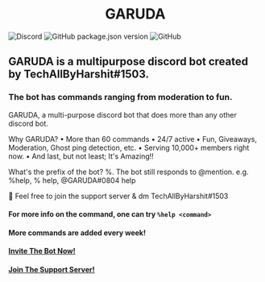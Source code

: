 # <CENTER>GARUDA</CENTER>
<img alt="Discord" src="https://img.shields.io/discord/790982401407844384?style=for-the-badge"> <img alt="GitHub package.json version" src="https://img.shields.io/github/package-json/v/TechAllByHarshit/GARUDA?style=for-the-badge"> <img alt="GitHub" src="https://img.shields.io/github/license/TechAllByHarshit/GARUDA?color=blueviolet&style=for-the-badge">
## GARUDA is a multipurpose discord bot created by TechAllByHarshit#1503.
### The bot has commands ranging from moderation to fun.
GARUDA, a multi-purpose discord bot that does more than any other discord bot.

Why GARUDA?
    • More than 60 commands
    • 24/7 active
    • Fun, Giveaways, Moderation, Ghost ping detection, etc.
    • Serving 10,000+ members right now.
    • And last, but not least; It's  Amazing!!

What's the prefix of the bot?
%. The bot still responds to @mention.
e.g. %help, % help, @GARUDA#0804 help

📧 Feel free to join the support server & dm TechAllByHarshit#1503
    
#### For more info on the command, one can try `%help <command>`
#### More commands are added every week!
#### <a href="https://discord.com/api/oauth2/authorize?client_id=777840690515279872&permissions=8&scope=applications.commands%20bot" target="_blank">Invite The Bot Now!</a>
#### <a href="https://discord.gg/sBe3jNSdqN" target="_blank">Join The Support Server!</a>

